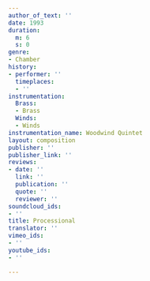 ```yaml
---
author_of_text: ''
date: 1993
duration:
  m: 6
  s: 0
genre:
- Chamber
history:
- performer: ''
  timeplaces:
  - ''
instrumentation:
  Brass:
  - Brass
  Winds:
  - Winds
instrumentation_name: Woodwind Quintet
layout: composition
publisher: ''
publisher_link: ''
reviews:
- date: ''
  link: ''
  publication: ''
  quote: ''
  reviewer: ''
soundcloud_ids:
- ''
title: Processional
translator: ''
vimeo_ids:
- ''
youtube_ids:
- ''

---
```

